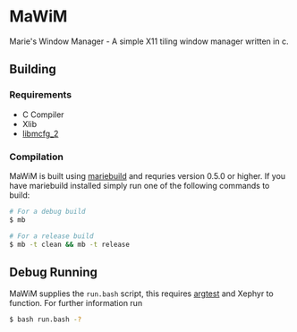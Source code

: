 # MaWiM
Marie's Window Manager - A simple X11 tiling window manager written in c.

## Building
### Requirements
* C Compiler
* Xlib
* [libmcfg_2](https://github.com/FelixEcker/mcfg_2)

### Compilation
MaWiM is built using [mariebuild](https://github.com/FelixEcker/mariebuild) and
requries version 0.5.0 or higher. If you have mariebuild installed simply run
one of the following commands to build:
```bash
# For a debug build
$ mb 

# For a release build
$ mb -t clean && mb -t release
```

## Debug Running
MaWiM supplies the `run.bash` script, this requires
[argtest](https://github.com/FelixEcker/argtest) and Xephyr to function. For
further information run
```bash
$ bash run.bash -?
```
